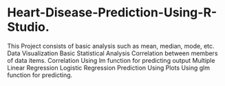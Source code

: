 # Heart-Disease-Prediction-Using-R-Studio.
This Project consists of basic analysis such as mean, median, mode, etc. Data Visualization Basic Statistical Analysis Correlation between members of data items. Correlation Using lm function for predicting output Multiple Linear Regression Logistic Regression Prediction Using Plots Using glm function for predicting.

